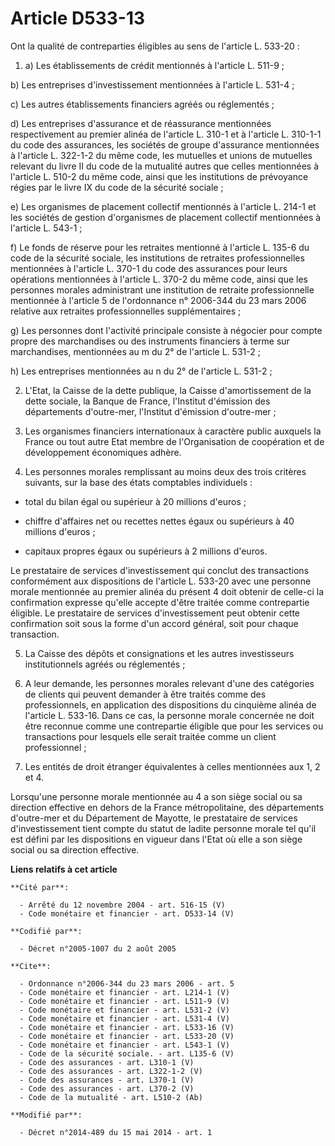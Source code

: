 # Article D533-13

Ont la qualité de contreparties éligibles au sens de l'article L. 533-20 : 

1. a) Les établissements de crédit mentionnés à l'article L. 511-9 ; 

b) Les entreprises d'investissement mentionnées à l'article L. 531-4 ; 

c) Les autres établissements financiers agréés ou réglementés ; 

d) Les entreprises d'assurance et de réassurance mentionnées respectivement au premier alinéa de l'article L. 310-1 et à
l'article L. 310-1-1 du code des assurances, les sociétés de groupe d'assurance mentionnées à l'article L. 322-1-2 du même
code, les mutuelles et unions de mutuelles relevant du livre II du code de la mutualité autres que celles mentionnées à
l'article L. 510-2 du même code, ainsi que les institutions de prévoyance régies par le livre IX du code de la sécurité
sociale ; 

e) Les organismes de placement collectif mentionnés à l'article L. 214-1 et les sociétés de gestion d'organismes de placement
collectif mentionnées à l'article L. 543-1 ; 

f) Le fonds de réserve pour les retraites mentionné à l'article L. 135-6 du code de la sécurité sociale, les institutions de
retraites professionnelles mentionnées à l'article L. 370-1 du code des assurances pour leurs opérations mentionnées à
l'article L. 370-2 du même code, ainsi que les personnes morales administrant une institution de retraite professionnelle
mentionnée à l'article 5 de l'ordonnance n° 2006-344 du 23 mars 2006 relative aux retraites professionnelles
supplémentaires ; 

g) Les personnes dont l'activité principale consiste à négocier pour compte propre des marchandises ou des instruments
financiers à terme sur marchandises, mentionnées au m du 2° de l'article L. 531-2 ; 

h) Les entreprises mentionnées au n du 2° de l'article L. 531-2 ; 

2. L'Etat, la Caisse de la dette publique, la Caisse d'amortissement de la dette sociale, la Banque de France, l'Institut
d'émission des départements d'outre-mer, l'Institut d'émission d'outre-mer ; 

3. Les organismes financiers internationaux à caractère public auxquels la France ou tout autre Etat membre de l'Organisation
de coopération et de développement économiques adhère. 

4. Les personnes morales remplissant au moins deux des trois critères suivants, sur la base des états comptables
individuels :

- total du bilan égal ou supérieur à 20 millions d'euros ;

- chiffre d'affaires net ou recettes nettes égaux ou supérieurs à 40 millions d'euros ;

- capitaux propres égaux ou supérieurs à 2 millions d'euros. 

Le prestataire de services d'investissement qui conclut des transactions conformément aux dispositions de l'article L. 533-20
avec une personne morale mentionnée au premier alinéa du présent 4 doit obtenir de celle-ci la confirmation expresse qu'elle
accepte d'être traitée comme contrepartie éligible. Le prestataire de services d'investissement peut obtenir cette
confirmation soit sous la forme d'un accord général, soit pour chaque transaction. 

5. La Caisse des dépôts et consignations et les autres investisseurs institutionnels agréés ou réglementés ; 

6. A leur demande, les personnes morales relevant d'une des catégories de clients qui peuvent demander à être traités comme
des professionnels, en application des dispositions du cinquième alinéa de l'article L. 533-16. Dans ce cas, la personne
morale concernée ne doit être reconnue comme une contrepartie éligible que pour les services ou transactions pour lesquels
elle serait traitée comme un client professionnel ; 

7. Les entités de droit étranger équivalentes à celles mentionnées aux 1, 2 et 4. 

Lorsqu'une personne morale mentionnée au 4 a son siège social ou sa direction effective en dehors de la France
métropolitaine, des départements d'outre-mer et du Département de Mayotte, le prestataire de services d'investissement tient
compte du statut de ladite personne morale tel qu'il est défini par les dispositions en vigueur dans l'Etat où elle a son
siège social ou sa direction effective.

**Liens relatifs à cet article**

	**Cité par**:

	  - Arrêté du 12 novembre 2004 - art. 516-15 (V)
	  - Code monétaire et financier - art. D533-14 (V)

	**Codifié par**:

	  - Décret n°2005-1007 du 2 août 2005

	**Cite**:

	  - Ordonnance n°2006-344 du 23 mars 2006 - art. 5
	  - Code monétaire et financier - art. L214-1 (V)
	  - Code monétaire et financier - art. L511-9 (V)
	  - Code monétaire et financier - art. L531-2 (V)
	  - Code monétaire et financier - art. L531-4 (V)
	  - Code monétaire et financier - art. L533-16 (V)
	  - Code monétaire et financier - art. L533-20 (V)
	  - Code monétaire et financier - art. L543-1 (V)
	  - Code de la sécurité sociale. - art. L135-6 (V)
	  - Code des assurances - art. L310-1 (V)
	  - Code des assurances - art. L322-1-2 (V)
	  - Code des assurances - art. L370-1 (V)
	  - Code des assurances - art. L370-2 (V)
	  - Code de la mutualité - art. L510-2 (Ab)

	**Modifié par**:

	  - Décret n°2014-489 du 15 mai 2014 - art. 1
